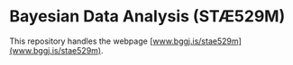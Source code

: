 
<!-- README.md is generated from README.Rmd. Please edit that file -->

# Bayesian Data Analysis (STÆ529M)

This repository handles the webpage
[www.bggj.is/stae529m](www.bggj.is/stae529m).
